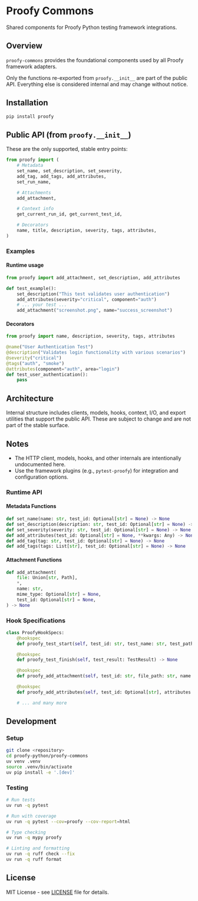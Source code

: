 # Proofy Commons

Shared components for Proofy Python testing framework integrations.

## Overview

`proofy-commons` provides the foundational components used by all Proofy framework adapters.

Only the functions re-exported from `proofy.__init__` are part of the public API. Everything else is considered internal and may change without notice.

## Installation

```bash
pip install proofy
```

## Public API (from `proofy.__init__`)

These are the only supported, stable entry points:

```python
from proofy import (
    # Metadata
    set_name, set_description, set_severity,
    add_tag, add_tags, add_attributes,
    set_run_name,

    # Attachments
    add_attachment,

    # Context info
    get_current_run_id, get_current_test_id,

    # Decorators
    name, title, description, severity, tags, attributes,
)
```

### Examples

#### Runtime usage

```python
from proofy import add_attachment, set_description, add_attributes

def test_example():
    set_description("This test validates user authentication")
    add_attributes(severity="critical", component="auth")
    # ... your test ...
    add_attachment("screenshot.png", name="success_screenshot")
```

#### Decorators

```python
from proofy import name, description, severity, tags, attributes

@name("User Authentication Test")
@description("Validates login functionality with various scenarios")
@severity("critical")
@tags("auth", "smoke")
@attributes(component="auth", area="login")
def test_user_authentication():
    pass
```

## Architecture

Internal structure includes clients, models, hooks, context, I/O, and export utilities that support the public API. These are subject to change and are not part of the stable surface.

## Notes

- The HTTP client, models, hooks, and other internals are intentionally undocumented here.
- Use the framework plugins (e.g., `pytest-proofy`) for integration and configuration options.

### Runtime API

#### Metadata Functions

```python
def set_name(name: str, test_id: Optional[str] = None) -> None
def set_description(description: str, test_id: Optional[str] = None) -> None
def set_severity(severity: str, test_id: Optional[str] = None) -> None
def add_attributes(test_id: Optional[str] = None, **kwargs: Any) -> None
def add_tag(tag: str, test_id: Optional[str] = None) -> None
def add_tags(tags: List[str], test_id: Optional[str] = None) -> None
```

#### Attachment Functions

```python
def add_attachment(
    file: Union[str, Path],
    *,
    name: str,
    mime_type: Optional[str] = None,
    test_id: Optional[str] = None,
) -> None
```

### Hook Specifications

```python
class ProofyHookSpecs:
    @hookspec
    def proofy_test_start(self, test_id: str, test_name: str, test_path: str) -> None

    @hookspec
    def proofy_test_finish(self, test_result: TestResult) -> None

    @hookspec
    def proofy_add_attachment(self, test_id: str, file_path: str, name: str) -> None

    @hookspec
    def proofy_add_attributes(self, test_id: Optional[str], attributes: Dict[str, Any]) -> None

    # ... and many more
```

## Development

### Setup

```bash
git clone <repository>
cd proofy-python/proofy-commons
uv venv .venv
source .venv/bin/activate
uv pip install -e '.[dev]'
```

### Testing

```bash
# Run tests
uv run -q pytest

# Run with coverage
uv run -q pytest --cov=proofy --cov-report=html

# Type checking
uv run -q mypy proofy

# Linting and formatting
uv run -q ruff check --fix
uv run -q ruff format
```

## License

MIT License - see [LICENSE](../LICENSE) file for details.
